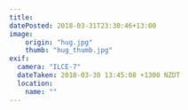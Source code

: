 ```yaml
---
title: 
datePosted: 2018-03-31T23:30:46+13:00
image: 
    origin: "hug.jpg"
    thumb: "hug_thumb.jpg"
exif:
  camera: "ILCE-7"
  dateTaken: 2018-03-30 13:45:08 +1300 NZDT
  location:
    name: ""
---
```



	
